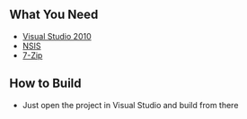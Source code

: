 ## What You Need ##

  * [Visual Studio 2010](http://www.microsoft.com/visualstudio/en-us/)
  * [NSIS](http://nsis.sourceforge.net)
  * [7-Zip](http://www.7-zip.org)

## How to Build ##

  * Just open the project in Visual Studio and build from there
